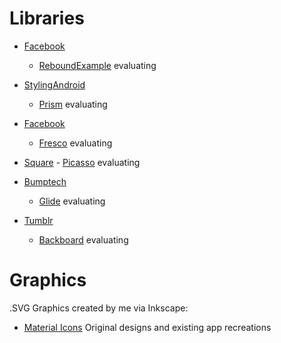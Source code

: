 # Libraries
- [Facebook](https://github.com/facebook)
     - [Rebound](https://github.com/facebook/rebound)[Example](https://github.com/facebook/rebound) evaluating
 
- [StylingAndroid](https://github.com/StylingAndroid)
     - [Prism](https://github.com/StylingAndroid/Prism) evaluating

- [Facebook](https://github.com/facebook)
     - [Fresco](https://github.com/facebook/fresco) evaluating

- [Square](https://github.com/square)
      - [Picasso](https://github.com/square/picasso) evaluating

- [Bumptech](https://github.com/bumptech)
     - [Glide](https://github.com/bumptech/glide) evaluating

- [Tumblr](https://github.com/tumblr)
     - [Backboard](https://github.com/tumblr/backboard) evaluating

# Graphics
 .SVG Graphics created by me via Inkscape:

- [Material Icons](https://github.com/ersin-ertan/android-graphics_animation/tree/master/graphics/material/icons) Original designs and existing app recreations
